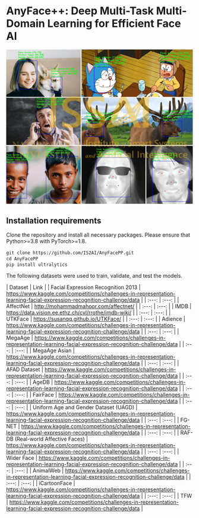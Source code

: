 # AnyFace++: Deep Multi-Task Multi-Domain Learning for Efficient Face AI
![Anyfacepp](https://github.com/IS2AI/AnyFacePP/blob/main/predictions.png)
## Installation requirements
Clone the repository and install all necessary packages. Please ensure that Python>=3.8 with PyTorch>=1.8.
```
git clone https://github.com/IS2AI/AnyFacePP.git
cd AnyFacePP
pip install ultralytics
```
The following datasets were used to train, validate, and test the models.

| Dataset | Link    |
| Facial Expression Recognition 2013 | https://www.kaggle.com/competitions/challenges-in-representation-learning-facial-expression-recognition-challenge/data  |
| :---:   | :---: | 
| AffectNet | http://mohammadmahoor.com/affectnet/  |
| :---:   | :---: | 
| IMDB | https://data.vision.ee.ethz.ch/cvl/rrothe/imdb-wiki/  |
| :---:   | :---: | 
| UTKFace | https://susanqq.github.io/UTKFace/  |
| :---:   | :---: | 
| Adience | https://www.kaggle.com/competitions/challenges-in-representation-learning-facial-expression-recognition-challenge/data  |
| :---:   | :---: | 
| MegaAge | https://www.kaggle.com/competitions/challenges-in-representation-learning-facial-expression-recognition-challenge/data  |
| :---:   | :---: | 
| MegaAge Asian | https://www.kaggle.com/competitions/challenges-in-representation-learning-facial-expression-recognition-challenge/data  |
| :---:   | :---: | 
| AFAD Dataset | https://www.kaggle.com/competitions/challenges-in-representation-learning-facial-expression-recognition-challenge/data  |
| :---:   | :---: | 
| AgeDB | https://www.kaggle.com/competitions/challenges-in-representation-learning-facial-expression-recognition-challenge/data  |
| :---:   | :---: | 
| FairFace | https://www.kaggle.com/competitions/challenges-in-representation-learning-facial-expression-recognition-challenge/data  |
| :---:   | :---: | 
| Uniform Age and Gender Dataset (UAGD) | https://www.kaggle.com/competitions/challenges-in-representation-learning-facial-expression-recognition-challenge/data  |
| :---:   | :---: | 
| FG-NET | https://www.kaggle.com/competitions/challenges-in-representation-learning-facial-expression-recognition-challenge/data  |
| :---:   | :---: | 
| RAF-DB (Real-world Affective Faces) | https://www.kaggle.com/competitions/challenges-in-representation-learning-facial-expression-recognition-challenge/data  |
| :---:   | :---: | 
| Wider Face | https://www.kaggle.com/competitions/challenges-in-representation-learning-facial-expression-recognition-challenge/data  |
| :---:   | :---: | 
| AnimalWeb | https://www.kaggle.com/competitions/challenges-in-representation-learning-facial-expression-recognition-challenge/data  |
| :---:   | :---: | 
| iCartoonFace | https://www.kaggle.com/competitions/challenges-in-representation-learning-facial-expression-recognition-challenge/data  |
| :---:   | :---: | 
| TFW | https://www.kaggle.com/competitions/challenges-in-representation-learning-facial-expression-recognition-challenge/data  |

